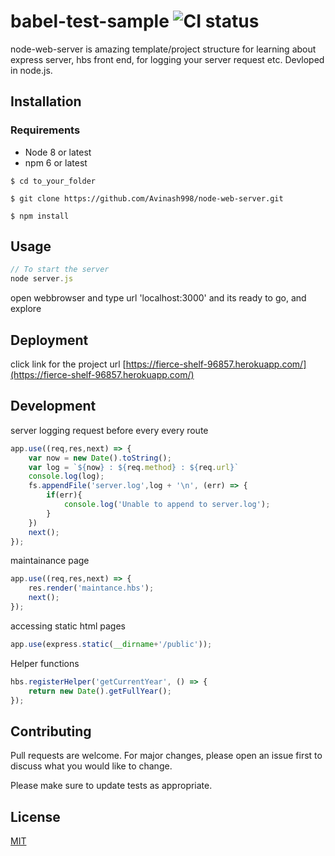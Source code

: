 # babel-test-sample ![CI status](https://img.shields.io/badge/build-passing-brightgreen.svg)

node-web-server is amazing template/project structure for learning about express server, hbs front end, for logging your server request etc. Devloped in node.js.

## Installation

### Requirements
* Node 8 or latest
* npm 6 or latest

`$ cd to_your_folder`

`$ git clone https://github.com/Avinash998/node-web-server.git`

`$ npm install`

## Usage

```javascript
// To start the server
node server.js

```
open webbrowser and type url 'localhost:3000'
and its ready to go, and explore

## Deployment
click link for the project url [https://fierce-shelf-96857.herokuapp.com/](https://fierce-shelf-96857.herokuapp.com/)

## Development
server logging request before every every route
```javascript
app.use((req,res,next) => {
	var now = new Date().toString();
	var log = `${now} : ${req.method} : ${req.url}`
	console.log(log);
	fs.appendFile('server.log',log + '\n', (err) => {
		if(err){
			console.log('Unable to append to server.log');
		}
	})
	next();
});
```
maintainance page
```javascript
app.use((req,res,next) => {
	res.render('maintance.hbs');
	next();
});
```
accessing static html pages
```javascript
app.use(express.static(__dirname+'/public'));
```
Helper functions
```javascript
hbs.registerHelper('getCurrentYear', () => {
	return new Date().getFullYear();
});
```

## Contributing
Pull requests are welcome. For major changes, please open an issue first to discuss what you would like to change.

Please make sure to update tests as appropriate.

## License
[MIT](https://choosealicense.com/licenses/mit/)
